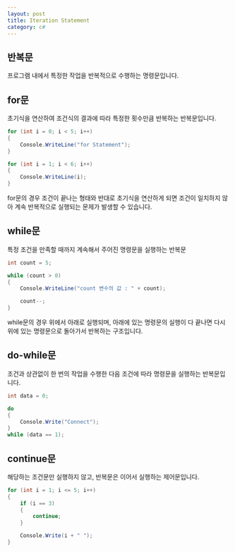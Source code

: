 ```yaml
---
layout: post
title: Iteration Statement
category: c#
---
```


## 반복문

프로그램 내에서 특정한 작업을 반복적으로 수행하는 명령문입니다.

## for문

초기식을 연산하여 조건식의 결과에 따라 특정한 횟수만큼 반복하는 반복문입니다.
~~~c#
for (int i = 0; i < 5; i++)
{
    Console.WriteLine("for Statement");
}

for (int i = 1; i < 6; i++)
{
    Console.WriteLine(i);
}
~~~

for문의 경우 조건이 끝나는 형태와 반대로 초기식을 연산하게 되면
조건이 일치하지 않아 계속 반복적으로 실행되는 문제가 발생할 수 있습니다.

## while문

특정 조건을 만족할 때까지 계속해서 주어진 명령문을 실행하는 반복문
~~~c#
int count = 5;

while (count > 0)
{
    Console.WriteLine("count 변수의 값 : " + count);

    count--;
}
~~~

while문의 경우 위에서 아래로 실행되며, 아래에 있는 명령문의 실행이 다 끝나면
다시 위에 있는 명령문으로 돌아가서 반복하는 구조입니다.

## do-while문

조건과 상관없이 한 번의 작업을 수행한 다음 조건에 따라 명령문을 실행하는 반복문입니다.
~~~c#
int data = 0;

do
{
    Console.Write("Connect");
}
while (data == 1);
~~~

## continue문

해당하는 조건문만 실행하지 않고, 반복문은 이어서 실행하는 제어문입니다.
~~~c#
for (int i = 1; i <= 5; i++)
{
    if (i == 3)
    {
        continue;
    }

    Console.Write(i + " ");
}
~~~